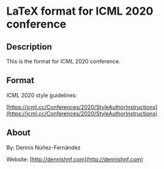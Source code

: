 

LaTeX format for ICML 2020 conference
=====================================

## Description ##

This is the format for ICML 2020 conference. 

## Format ##

ICML 2020 style guidelines:

[https://icml.cc/Conferences/2020/StyleAuthorInstructions](https://icml.cc/Conferences/2020/StyleAuthorInstructions)

## About ##

By: Dennis Núñez-Fernández

Website: [http://dennishnf.com](http://dennishnf.com)

